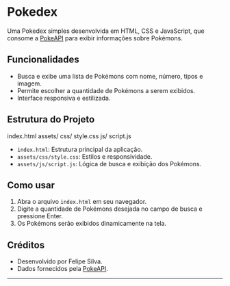 # Pokedex

Uma Pokedex simples desenvolvida em HTML, CSS e JavaScript, que consome a [PokeAPI](https://pokeapi.co/) para exibir informações sobre Pokémons.

## Funcionalidades

- Busca e exibe uma lista de Pokémons com nome, número, tipos e imagem.
- Permite escolher a quantidade de Pokémons a serem exibidos.
- Interface responsiva e estilizada.

## Estrutura do Projeto
index.html 
assets/ css/ style.css 
js/ script.js

- `index.html`: Estrutura principal da aplicação.
- `assets/css/style.css`: Estilos e responsividade.
- `assets/js/script.js`: Lógica de busca e exibição dos Pokémons.

## Como usar

1. Abra o arquivo `index.html` em seu navegador.
2. Digite a quantidade de Pokémons desejada no campo de busca e pressione Enter.
3. Os Pokémons serão exibidos dinamicamente na tela.

## Créditos

- Desenvolvido por Felipe Silva.
- Dados fornecidos pela [PokeAPI](https://pokeapi.co/).

---
